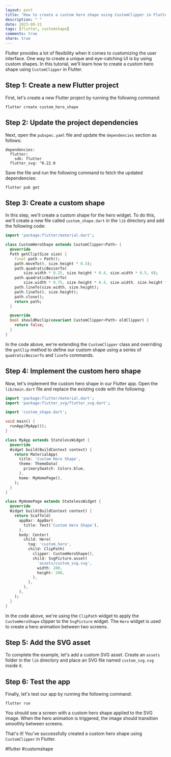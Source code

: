 ```yaml
---
layout: post
title: "How to create a custom hero shape using CustomClipper in Flutter"
description: " "
date: 2023-09-21
tags: [flutter, customshape]
comments: true
share: true
---
```


Flutter provides a lot of flexibility when it comes to customizing the user interface. One way to create a unique and eye-catching UI is by using custom shapes. In this tutorial, we'll learn how to create a custom hero shape using `CustomClipper` in Flutter.

## Step 1: Create a new Flutter project

First, let's create a new Flutter project by running the following command:

```
flutter create custom_hero_shape
```

## Step 2: Update the project dependencies

Next, open the `pubspec.yaml` file and update the `dependencies` section as follows:

```
dependencies:
  flutter:
    sdk: flutter
  flutter_svg: ^0.22.0
```

Save the file and run the following command to fetch the updated dependencies:

```
flutter pub get
```

## Step 3: Create a custom shape

In this step, we'll create a custom shape for the hero widget. To do this, we'll create a new file called `custom_shape.dart` in the `lib` directory and add the following code:

```dart
import 'package:flutter/material.dart';

class CustomHeroShape extends CustomClipper<Path> {
  @override
  Path getClip(Size size) {
    final path = Path();
    path.moveTo(0, size.height * 0.5);
    path.quadraticBezierTo(
        size.width * 0.25, size.height * 0.4, size.width * 0.5, 0);
    path.quadraticBezierTo(
        size.width * 0.75, size.height * 0.4, size.width, size.height * 0.5);
    path.lineTo(size.width, size.height);
    path.lineTo(0, size.height);
    path.close();
    return path;
  }

  @override
  bool shouldReclip(covariant CustomClipper<Path> oldClipper) {
    return false;
  }
}
```

In the code above, we're extending the `CustomClipper` class and overriding the `getClip` method to define our custom shape using a series of `quadraticBezierTo` and `lineTo` commands.

## Step 4: Implement the custom hero shape

Now, let's implement the custom hero shape in our Flutter app. Open the `lib/main.dart` file and replace the existing code with the following:

```dart
import 'package:flutter/material.dart';
import 'package:flutter_svg/flutter_svg.dart';

import 'custom_shape.dart';

void main() {
  runApp(MyApp());
}

class MyApp extends StatelessWidget {
  @override
  Widget build(BuildContext context) {
    return MaterialApp(
      title: 'Custom Hero Shape',
      theme: ThemeData(
        primarySwatch: Colors.blue,
      ),
      home: MyHomePage(),
    );
  }
}

class MyHomePage extends StatelessWidget {
  @override
  Widget build(BuildContext context) {
    return Scaffold(
      appBar: AppBar(
        title: Text('Custom Hero Shape'),
      ),
      body: Center(
        child: Hero(
          tag: 'custom_hero',
          child: ClipPath(
            clipper: CustomHeroShape(),
            child: SvgPicture.asset(
              'assets/custom_svg.svg',
              width: 200,
              height: 200,
            ),
          ),
        ),
      ),
    );
  }
}
```

In the code above, we're using the `ClipPath` widget to apply the `CustomHeroShape` clipper to the `SvgPicture` widget. The `Hero` widget is used to create a hero animation between two screens.

## Step 5: Add the SVG asset

To complete the example, let's add a custom SVG asset. Create an `assets` folder in the `lib` directory and place an SVG file named `custom_svg.svg` inside it.

## Step 6: Test the app

Finally, let's test our app by running the following command:

```
flutter run
```

You should see a screen with a custom hero shape applied to the SVG image. When the hero animation is triggered, the image should transition smoothly between screens.

That's it! You've successfully created a custom hero shape using `CustomClipper` in Flutter.

#flutter #customshape